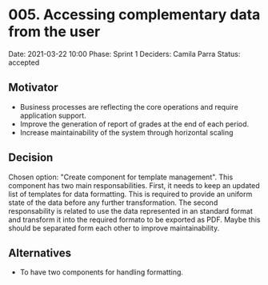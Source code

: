 # 005. Accessing complementary data from the user

Date: 2021-03-22 10:00
Phase: Sprint 1
Deciders: Camila Parra
Status: accepted

## Motivator

* Business processes are reflecting the core operations and require application support.
* Improve the generation of report of grades at the end of each period.
* Increase maintainability of the system through horizontal scaling

## Decision

Chosen option: "Create component for template management". This component has two main responsabilities. First, it needs to keep an updated list of templates for data formatting. This is required to provide an uniform state of the data before any further transformation. The second responsability is related to use the data represented in an standard format and transform it into the required formato to be exported as PDF. Maybe this should be separated form each other to improve maintainability.

## Alternatives

* To have two components for handling formatting.